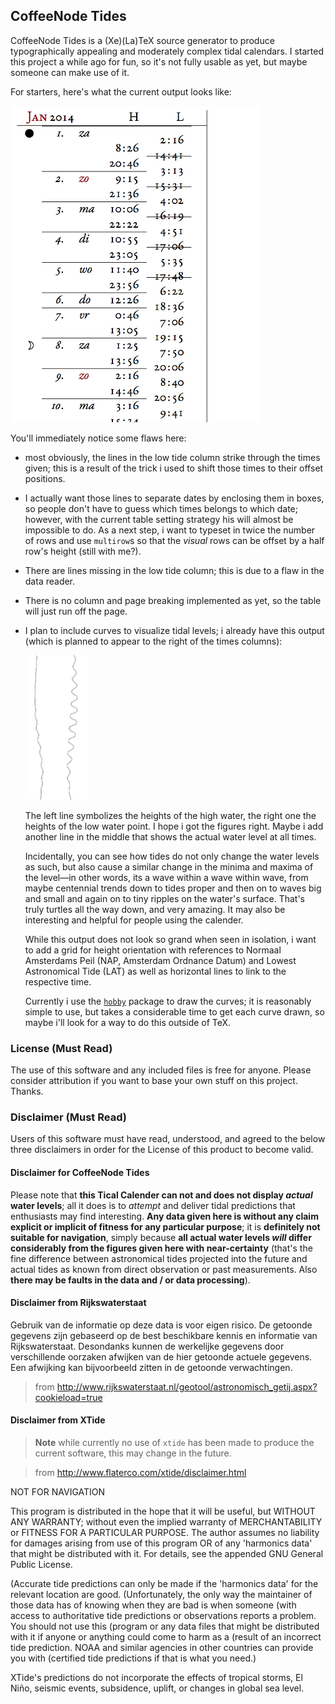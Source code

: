 

## CoffeeNode Tides

CoffeeNode Tides is a (Xe)(La)TeX source generator to produce typographically appealing and moderately complex
tidal calendars. I started this project a while ago for fun, so it's not fully usable as yet, but maybe
someone can make use of it.

For starters, here's what the current output looks like:

<img src='https://github.com/loveencounterflow/coffeenode-tides/raw/master/art/Screen%20Shot%202014-03-20%20at%2020.47.55.png' width=400px>

You'll immediately notice some flaws here:

* most obviously, the lines in the low tide column strike through the times given; this is a result of the
  trick i used to shift those times to their offset positions.

* I actually want those lines to separate dates by enclosing them in boxes, so people don't have to guess
  which times belongs to which date; however, with the current table setting strategy his will almost
  be impossible to do. As a next step, i want to typeset in twice the number of rows and use `multirow`s
  so that the *visual* rows can be offset by a half row's height (still with me?).

* There are lines missing in the low tide column; this is due to a flaw in the data reader.

* There is no column and page breaking implemented as yet, so the table will just run off the page.

* I plan to include curves to visualize tidal levels; i already have this output (which is planned to appear
  to the right of the times columns):

  <img src='https://github.com/loveencounterflow/coffeenode-tides/raw/master/art/Screen%20Shot%202014-03-20%20at%2021.40.43.png' width=100px>

  The left line symbolizes the heights of the high water, the right one the heights of the low water
  point. I hope i got the figures right. Maybe i add another line in the middle that shows the actual water
  level at all times.

  Incidentally, you can see how tides do not only change the water levels as such, but also cause
  a similar change in the minima and maxima of the level—in other words, its a wave within a wave within
  wave, from maybe centennial trends down to tides proper and then on to waves big and small and again on to tiny
  ripples on the water's surface. That's truly turtles all the way down, and very amazing. It may also be
  interesting and helpful for people using the calender.

  While this output does not look so grand when seen in isolation, i want to add a grid for height
  orientation with references to Normaal Amsterdams Peil (NAP, Amsterdam Ordnance Datum) and Lowest
  Astronomical Tide (LAT) as well as horizontal lines to link to the respective time.

  Currently i use the [`hobby`](http://ftp.uni-erlangen.de/mirrors/CTAN/graphics/pgf/contrib/hobby/hobby_doc.pdf)
  package to draw the curves; it is reasonably simple to use, but takes a considerable time to get each
  curve drawn, so maybe i'll look for a way to do this outside of TeX.

### License (Must Read)

The use of this software and any included files is free for anyone. Please consider attribution if you
want to base your own stuff on this project. Thanks.

### Disclaimer (Must Read)

Users of this software must have read, understood, and agreed to the below three disclaimers in order for
the License of this product to become valid.

#### Disclaimer for CoffeeNode Tides

Please note that **this Tical Calender can not and does not display *actual* water levels**; all it does
is to *attempt* and deliver tidal predictions that enthusiasts may find interesting. **Any data given here
is without any claim explicit or implicit of fitness for any particular purpose**; it is **definitely not
suitable for navigation**, simply because **all actual water levels *will* differ considerably from the figures
given here with near-certainty** (that's the fine difference between astronomical tides projected into the
future and actual tides as known from direct observation or past measurements. Also **there may be faults in
the data and / or data processing**).

#### Disclaimer from Rijkswaterstaat

Gebruik van de informatie op deze data is voor eigen risico. De getoonde gegevens zijn gebaseerd op de best
beschikbare kennis en informatie van Rijkswaterstaat. Desondanks kunnen de werkelijke gegevens door
verschillende oorzaken afwijken van de hier getoonde actuele gegevens. Een afwijking kan bijvoorbeeld zitten
in de getoonde verwachtingen.

> from http://www.rijkswaterstaat.nl/geotool/astronomisch_getij.aspx?cookieload=true

#### Disclaimer from XTide

> **Note** while currently no use of `xtide` has been made to produce the current software, this may change
> in the future.

> from http://www.flaterco.com/xtide/disclaimer.html

NOT FOR NAVIGATION

This program is distributed in the hope that it will be useful, but WITHOUT ANY WARRANTY; without even the
implied warranty of MERCHANTABILITY or FITNESS FOR A PARTICULAR PURPOSE.  The author assumes no liability
for damages arising from use of this program OR of any 'harmonics data' that might be distributed with it.
For details, see the appended GNU General Public License.

(Accurate tide predictions can only be made if the 'harmonics data' for the relevant location are good.
(Unfortunately, the only way the maintainer of those data has of knowing when they are bad is when someone
(with access to authoritative tide predictions or observations reports a problem.  You should not use this
(program or any data files that might be distributed with it if anyone or anything could come to harm as a
(result of an incorrect tide prediction.  NOAA and similar agencies in other countries can provide you with
(certified tide predictions if that is what you need.)

XTide's predictions do not incorporate the effects of tropical storms, El Niño, seismic events, subsidence,
uplift, or changes in global sea level.


